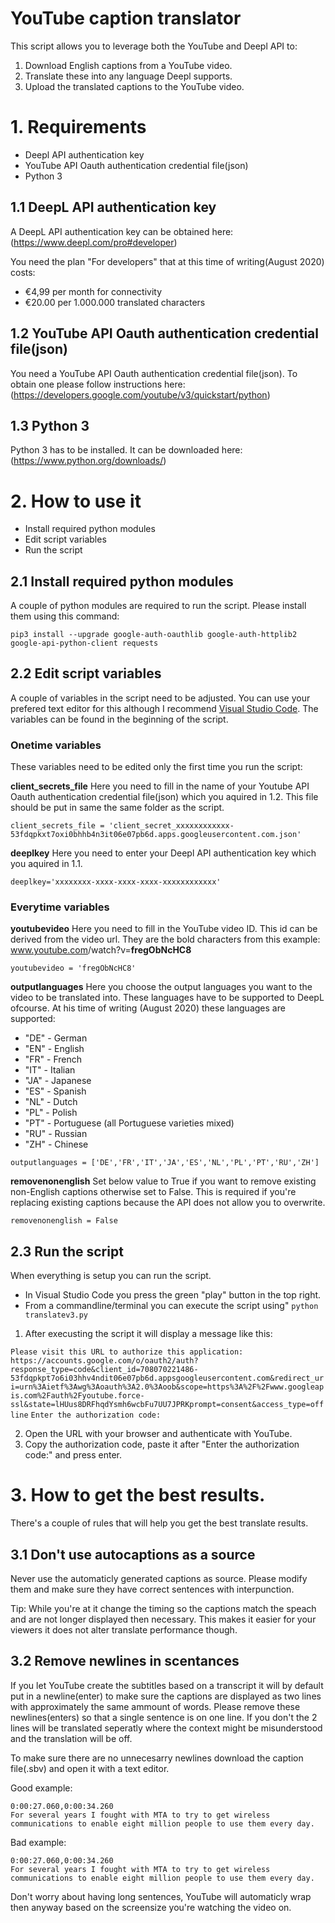# YouTube caption translator

This script allows you to leverage both the YouTube and Deepl API to:
1.  Download English captions from a YouTube video.
2.  Translate these into any language Deepl supports.
3.  Upload the translated captions to the YouTube video.

# 1.   Requirements

- Deepl API authentication key
- YouTube API Oauth authentication credential file(json)
- Python 3

## 1.1 DeepL API authentication key

A DeepL API authentication key can be obtained here: (https://www.deepl.com/pro#developer)

You need the plan "For developers" that at this time of writing\(August 2020) costs:

- €4,99 per month for connectivity
- €20.00 per 1.000.000 translated characters

## 1.2 YouTube API Oauth authentication credential file(json)

You need a YouTube API Oauth authentication credential file(json). To obtain one please follow instructions here: (https://developers.google.com/youtube/v3/quickstart/python)

## 1.3 Python 3

Python 3 has to be installed. It can be downloaded here: (https://www.python.org/downloads/)

# 2.   How to use it

- Install required python modules
- Edit script variables
- Run the script

## 2.1 Install required python modules

A couple of python modules are required to run the script. Please install them using this command:

`pip3 install --upgrade google-auth-oauthlib google-auth-httplib2 google-api-python-client requests`

## 2.2 Edit script variables

A couple of variables in the script need to be adjusted. You can use your prefered text editor for this although I recommend [Visual Studio Code](https://code.visualstudio.com/download). The variables can be found in the beginning of the script.

### Onetime variables

These variables need to be edited only the first time you run the script:

**client_secrets_file**
Here you need to fill in the name of your Youtube API Oauth authentication credential file(json) which you aquired in 1.2. This file should be put in same the same folder as the script.

`client_secrets_file = 'client_secret_xxxxxxxxxxxx-53fdqpkxt7oxi0bhhb4n3it06e07pb6d.apps.googleusercontent.com.json'`

**deeplkey**
Here you need to enter your Deepl API authentication key which you aquired in 1.1.

`deeplkey='xxxxxxxx-xxxx-xxxx-xxxx-xxxxxxxxxxxx'`

### Everytime variables

**youtubevideo**
Here you need to fill in the YouTube video ID. This id can be derived from the video url. They are the bold characters from this example: www.youtube.com<n/>/watch?v=**fregObNcHC8**

`youtubevideo = 'fregObNcHC8'`

**outputlanguages**
Here you choose the output languages you want to the video to be translated into. These languages have to be supported to DeepL ofcourse. At his time of writing (August 2020) these languages are supported:
- "DE" - German
- "EN" - English
- "FR" - French
- "IT" - Italian
- "JA" - Japanese
- "ES" - Spanish
- "NL" - Dutch
- "PL" - Polish
- "PT" - Portuguese (all Portuguese varieties mixed)
- "RU" - Russian
- "ZH" - Chinese

`outputlanguages = ['DE','FR','IT','JA','ES','NL','PL','PT','RU','ZH']`

**removenonenglish**
Set below value to True if you want to remove existing non-English captions otherwise set to False. This is required if you're replacing existing captions because the API does not allow you to overwrite.

`removenonenglish = False`

## 2.3 Run the script

When everything is setup you can run the script.
- In Visual Studio Code you press the green "play" button in the top right.
- From a commandline/terminal you can execute the script using" `python translatev3.py`

1.  After execusting the script it will display a message like this:

`Please visit this URL to authorize this application:` `https://accounts.google.com/o/oauth2/auth?response_type=code&client_id=708070221486-53fdqpkpt7o6i03hhv4ndit06e07pb6d.appsgoogleusercontent.com&redirect_uri=urn%3Aietf%3Awg%3Aoauth%3A2.0%3Aoob&scope=https%3A%2F%2Fwww.googleapis.com%2Fauth%2Fyoutube.force-ssl&state=lHUus8DRFhqdYsmh6wcbFu7UU7JPRKprompt=consent&access_type=offline`
`Enter the authorization code:`

2.  Open the URL with your browser and authenticate with YouTube. 
3.  Copy the authorization code, paste it after "Enter the authorization code:" and press enter.

# 3. How to get the best results.

There's a couple of rules that will help you get the best translate results.

## 3.1 Don't use autocaptions as a source
Never use the automaticly generated captions as source. Please modify them and make sure they have correct sentences with interpunction.

Tip: While you're at it change the timing so the captions match the speach and are not longer displayed then necessary. This makes it easier for your viewers it does not alter translate performance though.

## 3.2 Remove newlines in scentances
If you let YouTube create the subtitles based on a transcript it will by default put in a newline(enter) to make sure the captions are displayed as two lines with approximately the same ammount of words. Please remove these newlines(enters) so that a single sentence is on one line. If you don't the 2 lines will be translated seperatly where the context might be misunderstood and the translation will be off.

To make sure there are no unnecesarry newlines download the caption file(.sbv) and open it with a text editor.

Good example:

`0:00:27.060,0:00:34.260`\
`For several years I fought with MTA to try to get wireless communications to enable eight million people to use them every day.`

Bad example:

`0:00:27.060,0:00:34.260`\
`For several years I fought with MTA to try to get wireless`\
`communications to enable eight million people to use them every day.`

Don't worry about having long sentences, YouTube will automaticly wrap then anyway based on the screensize you're watching the video on.